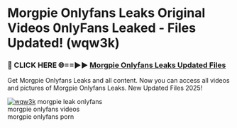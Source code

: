 # Morgpie Onlyfans Leaks Original Videos 0nlyFans Leaked - Files Updated! (wqw3k)

<h3>🔴 CLICK HERE 🌐==►► <a href="https://tinyurl.com/2wckxsce" rel="nofollow">Morgpie Onlyfans Leaks Updated Files</a></h3>

Get Morgpie Onlyfans Leaks and all content. Now you can access all videos and pictures of Morgpie Onlyfans Leaks. New Updated Files 2025!

[![wqw3k](https://i.imgur.com/AFduVYN.gif)](https://tinyurl.com/2wckxsce)
morgpie leak onlyfans<br>
morgpie onlyfans videos<br>
morgpie onlyfans porn